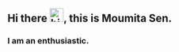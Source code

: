 <!--
**smoumita19/smoumita19** is a ✨ _special_ ✨ repository because its `README.md` (this file) appears on your GitHub profile.

Here are some ideas to get you started:

- 🔭 I’m currently working on ...
- 🌱 I’m currently learning ...
- 👯 I’m looking to collaborate on ...
- 🤔 I’m looking for help with ...
- 💬 Ask me about ...
- 📫 How to reach me: ...
- 😄 Pronouns: ...
- ⚡ Fun fact: ...
-->

## Hi there <img src="https://user-images.githubusercontent.com/1303154/88677602-1635ba80-d120-11ea-84d8-d263ba5fc3c0.gif" width="28px" alt="hi">, this is Moumita Sen.
### I am an enthusiastic.

<!-- Well, a bit about me I am guided by the principals of <a href='https://en.wikipedia.org/wiki/Open_data' target='_blank'><b>Open Data</b></a> and try to work hard and contribute to the Open source community to bridge the gap that currently exists. Most of my work you'll see will be basd on data wrangling, collecting & overall easier representation of data. (For example, <a href='https://github.com/Mukhopadhyay/restdf' target='_blank'><code>restdf</code></a>)

I love creating & finding interesting datasets and seeing what awesome ideas my fellow programmers, data scientists come up with. Stay tuned on my Kaggle for more of my datasets.

#### These are some of the most recent datasets I worked on:

- **[YouTubers-saying-things](https://github.com/Mukhopadhyay/YouTubers-saying-things)** (**[Kaggle](https://www.kaggle.com/praneshmukhopadhyay/youtubers-saying-things)**) Dataset of over 2.5K YouTube video subtitles.
- **[Amazon Question and Answer Dataset](https://github.com/Mukhopadhyay/Amazon_QnA_Dataset)** (Also available on **[Kaggle](https://www.kaggle.com/praneshmukhopadhyay/amazon-questionanswer-dataset)**)

Other stuff: **[Configs](https://github.com/Mukhopadhyay/dotfiles)** | **[Gists](https://gist.github.com/Mukhopadhyay)** |

--- -->
<!-- 
### Skills: 
![Python Badge](https://img.shields.io/badge/-Python-306998?style=for-the-badge&labelColor=FFD43B&logo=python&logoColor=306998) 
![TensorFlow Badge](https://img.shields.io/badge/-TensorFlow-FFA800?style=for-the-badge&labelColor=white&logo=tensorflow&logoColor=FFA800)
![Pandas Badge](https://img.shields.io/badge/-Pandas-dd1286?style=for-the-badge&labelColor=white&logo=pandas&logoColor=160762)
![NumPy Badge](https://img.shields.io/badge/-Numpy-efc53b?style=for-the-badge&labelColor=306998&logo=numpy&logoColor=efc53b)
![NumPy Badge](https://img.shields.io/badge/-Scipy-0b53a4?style=for-the-badge&labelColor=white&logo=scipy&logoColor=04449c)
 -->
<!-- Skills: **`Python`** | **`TensorFlow`** | **`Keras`** | **`Pandas`** | **`Numpy`** -->

<!-- - 📈 Maintaining the **[OpenData](https://github.com/Mukhopadhyay/OpenData)** repository with all my known datasets and open data websites.
- 🔭 I’m currently working on hosting a blog on Github pages. 
- 🌱 I’m currently learning **Rust**  -->

<!-- ### Social:
[<img src='https://github.githubassets.com/images/modules/logos_page/Octocat.png' alt='github' height='40'>](https://github.com/Mukhopadhyay)  [<img src='https://cdn-icons-png.flaticon.com/512/174/174857.png' alt='linkedin' height='40'>](https://www.linkedin.com/in/pranesh-mukhopadhyay-362125170/)  [<img src='https://cdn.iconscout.com/icon/free/png-256/kaggle-3628869-3030009.png' alt='kaggle' height='40'>](https://www.kaggle.com/praneshmukhopadhyay)   -->


<!-- Got to know about this following part from user @timashan (https://github.com/timashan) -->
<!-- <div align="center"><img src="https://github-readme-streak-stats.herokuapp.com/?user=Mukhopadhyay&theme=black-ice&hide_border=true&stroke=0000&background=0D1117&ring=00bfbf&fire=00bfbf&currStreakLabel=00bfbf" alt="Mukhopadhyay" /></div> -->
